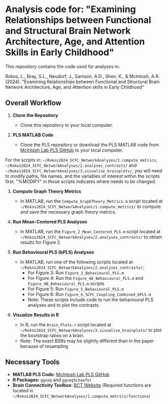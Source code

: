 # Analysis code for: "Examining Relationships between Functional and Structural Brain Network Architecture, Age, and Attention Skills in Early Childhood"

This repository contains the code used for analyses in:

Rokos, L., Bray, S.L., Neudorf, J., Samson, A.D., Shen, K., & McIntosh, A.R. (2024). "Examining Relationships between Functional and Structural Brain Network Architecture, Age, and Attention skills in Early Childhood"

## Overall Workflow

1. **Clone the Repository**
   - Clone this repository to your local computer.

2. **PLS MATLAB Code**
   - Clone the PLS repository or download the PLS MATLAB code from [McIntosh Lab PLS GitHub](https://github.com/McIntosh-Lab/PLS) to your local computer.

For the scripts in: `~/Rokos2024_SCFC_NetworkAnalyses/1.compute_metrics`, `~/Rokos2024_SCFC_NetworkAnalyses/2.analyses_contrasts/` and `~/Rokos2024_SCFC_NetworkAnalyses/3.visualise_brainplots/`, you will need to modify paths, file names, and the variables of interest within the scripts first. "%MODIFY" in those scripts indicates where needs to be changed.

3. **Compute Graph Theory Metrics**
   - In MATLAB, run the `Compute_GraphTheory_Metrics.m` script located at `~/Rokos2024_SCFC_NetworkAnalyses/1.compute_metrics/` to compute and save the necessary graph theory metrics.

4. **Run Mean-Centered PLS Analyses**
   - In MATLAB, run the `Figure_2_Mean_Centered_PLS.m` script located at `~/Rokos2024_SCFC_NetworkAnalyses/2.analyses_contrasts/` to obtain results for Figure 2.

5. **Run Behavioural PLS (bPLS) Analyses**
   - In MATLAB, run one of the following scripts located at `~/Rokos2024_SCFC_NetworkAnalyses/2.analyses_contrasts/`:
     - For Figure 3: Run `Figure_3_Behavioural_PLS.m`
     - For Figure 4: Run the `Figure_4A_Behavioural_PLS.m` and `Figure_4B_Behavioural_PLS.m` scripts
     - For Figure 5: Run `Figure_5_Behavioural_PLS.m`
     - For Figure 6: Run `Figure_6_SCFC_Coupling_Combined_bPLS.m`
     - Note: These scripts include code to run the behavioural PLS analyses and to plot the contrasts.

6. **Visualize Results in R**
   - In R, run the `Brain_Plots.r` script located at `~/Rokos2024_SCFC_NetworkAnalyses/3.visualise_brainplots/` to plot the bootstrap ratios on a brain.
   - Note: The exact BSRs may be slightly different than in the paper because of resampling

## Necessary Tools

- **MATLAB PLS Code:** [McIntosh Lab PLS GitHub](https://github.com/McIntosh-Lab/PLS)
- **R Packages:** `ggseg` and `ggsegSchaefer`
- **Brain Connectivity Toolbox:** [BCT Website](https://sites.google.com/site/bctnet) (Required functions are located in `~/Rokos2024_SCFC_NetworkAnalyses/1.compute_metrics/functions`)
